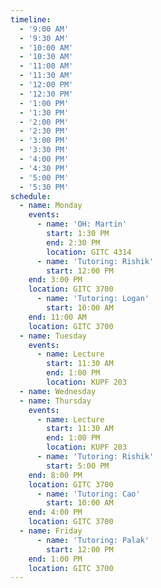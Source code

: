 ```yaml
---
timeline:
  - '9:00 AM'
  - '9:30 AM'
  - '10:00 AM'
  - '10:30 AM'
  - '11:00 AM'
  - '11:30 AM'
  - '12:00 PM'
  - '12:30 PM'
  - '1:00 PM'
  - '1:30 PM'
  - '2:00 PM'
  - '2:30 PM'
  - '3:00 PM'
  - '3:30 PM'
  - '4:00 PM'
  - '4:30 PM'
  - '5:00 PM'
  - '5:30 PM'
schedule:
  - name: Monday
    events:
      - name: 'OH: Martin'
        start: 1:30 PM
        end: 2:30 PM
        location: GITC 4314
      - name: 'Tutoring: Rishik'
        start: 12:00 PM
	end: 3:00 PM
	location: GITC 3700
      - name: 'Tutoring: Logan'
        start: 10:00 AM
	end: 11:00 AM
	location: GITC 3700
  - name: Tuesday
    events:
      - name: Lecture
        start: 11:30 AM
        end: 1:00 PM
        location: KUPF 203
  - name: Wednesday
  - name: Thursday
    events:
      - name: Lecture
        start: 11:30 AM
        end: 1:00 PM
        location: KUPF 203
      - name: 'Tutoring: Rishik'
        start: 5:00 PM
	end: 8:00 PM
	location: GITC 3700
      - name: 'Tutoring: Cao'
        start: 10:00 AM
	end: 4:00 PM
	location: GITC 3700
  - name: Friday
      - name: 'Tutoring: Palak'
        start: 12:00 PM
	end: 1:00 PM
	location: GITC 3700
---
```

